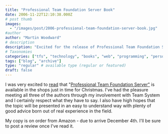 ```yaml
---
title: "Professional Team Foundation Server Book"
date: 2006-11-22T12:10:38.000Z
# post thumb
images:
  - "/images/post/2006-professional-team-foundation-server-book.jpg"
#author
author: "Martin Woodward"
# description
description: "Excited for the release of Professional Team Foundation Server, I anticipate valuable insights from authors I respect, with a review to follow."
# Taxonomies
categories: ["tfs", "technology", "books", "web", "programming", "personal"]
tags: ["blog", "archive"]
type: "regular" # available type (regular or featured)
draft: false
---
```


[](http://www.amazon.co.uk/gp/product/0471919306?ie=UTF8&tag=woodwardwebcom&linkCode=as2&camp=1634&creative=6738&creativeASIN=0471919306)I was very excited to [read](http://teamsystemrocks.com/blogs/mickey_gousset/archive/2006/11/21/1226.aspx) that "[Professional Team Foundation Server"](http://www.amazon.co.uk/gp/product/0471919306?ie=UTF8&tag=woodwardwebcom&linkCode=as2&camp=1634&creative=6738&creativeASIN=0471919306) is available in the shops just in time for Christmas. I've had the pleasure meeting all three of the authors through my involvement with Team System and I certainly respect what they have to say. I also have high hopes that the topic will be presented in an easy to understand way with plenty of good advice born out of real experience in the field.

My copy is on order from Amazon - due to arrive December 4th. I'll be sure to post a review once I've read it.
